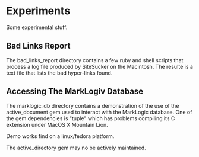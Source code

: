 Experiments
===========

Some experimental stuff.

Bad Links Report
----------------

The bad_links_report directory contains a few ruby and shell scripts that process
a log file produced by SiteSucker on the Macintosh.  The resulte is a text file
that lists the bad hyper-links found.


Accessing The MarkLogiv Database
--------------------------------

The marklogic_db directory contains a demonstration of the use of the active_document
gem used to interact with the MarkLogic database.  One of the gem dependencies is
"tuple" which has problems compiling its C extension under MacOS X Mountain Lion.

Demo works find on a linux/fedora platform.

The active_directory gem may no be actively maintained.

